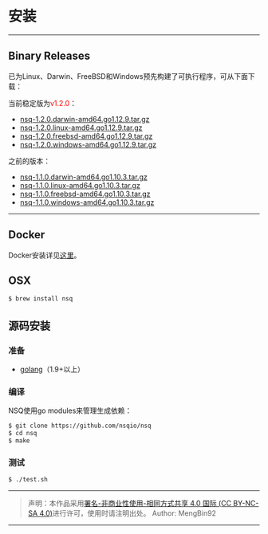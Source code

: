 # 安装  

---  

## Binary Releases  

已为Linux、Darwin、FreeBSD和Windows预先构建了可执行程序，可从下面下载：  

当前稳定版为<font color="red">v1.2.0</font>：  

* [nsq-1.2.0.darwin-amd64.go1.12.9.tar.gz](https://s3.amazonaws.com/bitly-downloads/nsq/nsq-1.2.0.darwin-amd64.go1.12.9.tar.gz)
* [nsq-1.2.0.linux-amd64.go1.12.9.tar.gz](https://s3.amazonaws.com/bitly-downloads/nsq/nsq-1.2.0.linux-amd64.go1.12.9.tar.gz)
* [nsq-1.2.0.freebsd-amd64.go1.12.9.tar.gz](https://s3.amazonaws.com/bitly-downloads/nsq/nsq-1.2.0.freebsd-amd64.go1.12.9.tar.gz)
* [nsq-1.2.0.windows-amd64.go1.12.9.tar.gz](https://s3.amazonaws.com/bitly-downloads/nsq/nsq-1.2.0.windows-amd64.go1.12.9.tar.gz)  

之前的版本：  

* [nsq-1.1.0.darwin-amd64.go1.10.3.tar.gz](https://s3.amazonaws.com/bitly-downloads/nsq/nsq-1.1.0.darwin-amd64.go1.10.3.tar.gz)
* [nsq-1.1.0.linux-amd64.go1.10.3.tar.gz](https://s3.amazonaws.com/bitly-downloads/nsq/nsq-1.1.0.linux-amd64.go1.10.3.tar.gz)
* [nsq-1.1.0.freebsd-amd64.go1.10.3.tar.gz](https://s3.amazonaws.com/bitly-downloads/nsq/nsq-1.1.0.freebsd-amd64.go1.10.3.tar.gz)
* [nsq-1.1.0.windows-amd64.go1.10.3.tar.gz](https://s3.amazonaws.com/bitly-downloads/nsq/nsq-1.1.0.windows-amd64.go1.10.3.tar.gz)  

---  

## Docker  

Docker安装详见[这里](4、docker.md)。  

## OSX  

```bash
$ brew install nsq
```  

## 源码安装  

### 准备  

* [golang](https://golang.org/doc/install)（1.9+以上）

### 编译  

NSQ使用go modules来管理生成依赖：  

```bash
$ git clone https://github.com/nsqio/nsq
$ cd nsq
$ make
```  

### 测试  

```bash
$ ./test.sh
```  

---

> 声明：本作品采用[署名-非商业性使用-相同方式共享 4.0 国际 (CC BY-NC-SA 4.0)](https://creativecommons.org/licenses/by-nc-sa/4.0/deed.zh)进行许可，使用时请注明出处。
> Author: MengBin92

---
